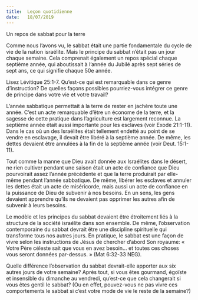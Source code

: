 ```yaml
---
title:  Leçon quotidienne
date:   18/07/2019
---
```


Un repos de sabbat pour la terre

Comme nous l’avons vu, le sabbat était une partie fondamentale du cycle de vie de la nation israélite. Mais le principe du sabbat n’était pas un jour chaque semaine. Cela comprenait également un repos spécial chaque septième année, qui aboutissait à l’année du Jubilé après sept séries de sept ans, ce qui signifie chaque 50e année.

Lisez Lévitique 25:1-7. Qu’est-ce qui est remarquable dans ce genre d’instruction? De quelles façons possibles pourriez-vous intégrer ce genre de principe dans votre vie et votre travail?

L’année sabbatique permettait à la terre de rester en jachère toute une année. C’est un acte remarquable d’être un économe de la terre, et la sagesse de cette pratique dans l’agriculture est largement reconnue. La septième année était aussi importante pour les esclaves (voir Exode 21:1-11). Dans le cas où un des Israélites était tellement endetté au point de se vendre en esclavage, il devait être libéré à la septième année. De même, les dettes devaient être annulées à la fin de la septième année (voir Deut. 15:1-11).

Tout comme la manne que Dieu avait donnée aux Israélites dans le désert, ne rien cultiver pendant une saison était un acte de confiance que Dieu pourvoirait assez l’année précédente et que la terre produirait par elle-même pendant l’année sabbatique. De même, libérer les esclaves et annuler les dettes était un acte de miséricorde, mais aussi un acte de confiance en la puissance de Dieu de subvenir à nos besoins. En un sens, les gens devaient apprendre qu’ils ne devaient pas opprimer les autres afin de subvenir à leurs besoins.

Le modèle et les principes du sabbat devaient être étroitement liés à la structure de la société israélite dans son ensemble. De même, l’observation contemporaine du sabbat devrait être une discipline spirituelle qui transforme tous nos autres jours. En pratique, le sabbat est une façon de vivre selon les instructions de Jésus de chercher d’abord Son royaume: « Votre Père céleste sait que vous en avez besoin… et toutes ces choses vous seront données par-dessus. » (Mat 6:32-33 NEG).

Quelle différence l’observation du sabbat devrait-elle apporter aux six autres jours de votre semaine? Après tout, si vous êtes gourmand, égoïste et insensible du dimanche au vendredi, qu’est-ce que cela changerait si vous êtes gentil le sabbat? (Ou en effet, pouvez-vous ne pas vivre ces comportements le sabbat si c’est votre mode de vie le reste de la semaine?) 